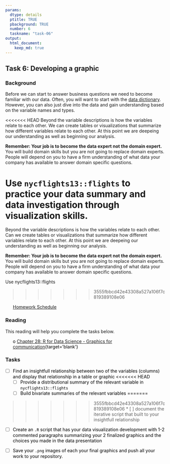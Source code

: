 ```yaml
---
params:
  dtype: details
  ptitle: TRUE
  pbackground: TRUE
  number: 6
  taskname: "task-06"
output:
  html_document:
    keep_md: true
---
```







## Task 6: Developing a graphic 
### Background 
Before we can start to answer business questions we need to become familiar with our data. Often, you will want to start with the [data dictionary](https://www.bridging-the-gap.com/data-dictionary/).  However, you can also just dive into the data and gain understanding based on the variable names and types.

<<<<<<< HEAD
Beyond the variable descriptions is how the variables relate to each other. We can create tables or visualizations that summarize how different variables relate to each other. At this point we are deepeing our understanding as well as beginning our analysis.

**Remember: Your job is to become the data expert not the domain expert.** You will build domain skills but you are not going to replace domain experts. People will depend on you to have a firm understanding of what data your company has available to answer domain specific questions.

Use `nycflights13::flights` to practice your data summary and data investigation through visualization skills.
=======
Beyond the variable descriptions is how the variables relate to each other.  Can we create tables or visualizations that summarize how different variables relate to each other.  At this point we are deepeing our understanding as well as beginning our analysis.

**Remember: Your job is to become the data expert not the domain expert.** You will build domain skills but you are not going to replace domain experts. People will depend on you to have a firm understanding of what data your company has available to answer domain specific questions.

Use
nycflights13::flights
>>>>>>> 3555fbbcd42e43308a527a106f7c819389108e06

 * [Homework Schedule](../homework_schedule.html)




<style>
ul {
   color: black;
   list-style-type: none;
   list-style-position: outside;

}

</style>


### Reading

This reading will help you complete the tasks below.

* o [Chapter 28: R for Data Science - Graphics for communication](http://r4ds.had.co.nz/graphics-for-communication.html){target='blank'}


### Tasks


* [ ] Find an insightfull relationship between two of the variables (columns) and display that relationship in a table or graphic
<<<<<<< HEAD
    * [ ] Provide a distributional summary of the relevant variable in `nycflights13::flights`
    * [ ] Build bivariate summaries of the relevant variables
=======
>>>>>>> 3555fbbcd42e43308a527a106f7c819389108e06
    * [ ] document the iterative script that built to your insightfull relationship
* [ ] Create an `.R` script that has your data visualization development with 1-2 commented paragraphs summarizing your 2 finalized graphics and the choices you made in the data presentation
* [ ] Save your `.png` images of each your final graphics and push all your work to your repository.


